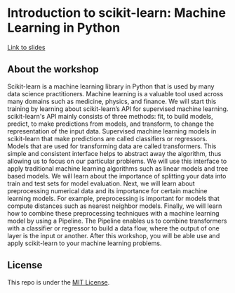 # Introduction to scikit-learn: Machine Learning in Python

[Link to slides](https://thomasjpfan.github.io/ml-workshop-intro/)

## About the workshop

Scikit-learn is a machine learning library in Python that is used by many data science practitioners. Machine learning is a valuable tool used across many domains such as medicine, physics, and finance. We will start this training by learning about scikit-learn’s API for supervised machine learning. scikit-learn's API mainly consists of three methods: fit, to build models, predict, to make predictions from models, and transform, to change the representation of the input data. Supervised machine learning models in scikit-learn that make predictions are called classifiers or regressors. Models that are used for transforming data are called transformers. This simple and consistent interface helps to abstract away the algorithm, thus allowing us to focus on our particular problems. We will use this interface to apply traditional machine learning algorithms such as linear models and tree based models. We will learn about the importance of splitting your data into train and test sets for model evaluation. Next, we will learn about preprocessing numerical data and its importance for certain machine learning models. For example, preprocessing is important for models that compute distances such as nearest neighbor models. Finally, we will learn how to combine these preprocessing techniques with a machine learning model by using a Pipeline. The Pipeline enables us to combine transformers with a classifier or regressor to build a data flow, where the output of one layer is the input or another. After this workshop, you will be able use and apply scikit-learn to your machine learning problems.

## License

This repo is under the [MIT License](LICENSE).
